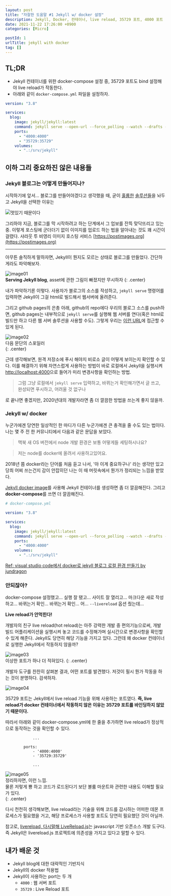 ```yaml
---
layout: post
title: "자잘한 도움말 #1 Jekyll w/ docker 설정"
description: Jekyll, Docker, 컨테이너, live reload, 35729 포트, 4000 포트
date: 2021-11-22 17:26:00 +0900
categories: [Micro]

postId: 1
urlTitle: jekyll with docker
tag: []
---
```


## TL;DR

- Jekyll 컨테이너를 위한 docker-compose 설정 중, 35729 포트도 bind 설정해야 live reload가 작동한다.
- 아래와 같이 `docker-compose.yml` 파일을 설정하자.

```yml
version: "3.8"

services:
  blog:
    image: jekyll/jekyll:latest
    command: jekyll serve --open-url --force_polling --watch --drafts --livereload --trace
    ports:
      - "4000:4000"
      - "35729:35729"
    volumes:
      - ".:/srv/jekyll"
```

## 이하 그리 중요하진 않은 내용들

### Jekyll 블로그는 어떻게 만들어지나?

시작하기에 앞서... 블로그를 만들어야겠다고 생각했을 때, 굳이 [훌륭한](https://www.tistory.com/) [솔루션들](https://velog.io/)을 놔두고 Jekyll을 선택한 이유는

![멋있기 때문이다](https://i.postimg.cc/gjDjjDK3/coollooking.jpg)

그리하야 지금, 블로그를 막 시작하려고 하는 단계에서 그 업보를 잔뜩 맞닥뜨리고 있는 중. 이렇게 포스팅에 군더더기 없이 이미지를 업로드 하는 법을 알아내는 것도 꽤 시간이 걸렸다. 샤라웃 투 비영리 이미지 호스팅 서비스 [https://postimages.org](https://postimages.org)

---

아무튼 솔직하게 말하자면, Jekyll이 뭔지도 모르는 상태로 블로그를 만들었다. 간단하게라도 파악해보자.

![image01](/assets/pictures/tip01-01.png)  
**Serving Jekyll blog**, asset에 관한 그림이 빠졌지만 무시하자
{: .center}

내가 파악하기론 이렇다. 사용자가 블로그의 소스를 작성하고, `jekyll serve` 명령어를 입력하면 Jekyll이 그걸 html로 빌드해서 웹서버에 올려준다.

그리고 github pages의 은총 아래, github의 repo에다 우리의 블로그 소스를 push하면, github pages는 내부적으로 `jekyll serve`를 실행해 웹 서버를 연다(혹은 html로 빌드만 하고 다른 웹 서버 솔루션을 사용할 수도). 그렇게 우리는 [이런 URL](https://blog.anteater-lab.link/)에 접근할 수 있게 된다.

![image02](/assets/pictures/tip01-02.png)  
다음 문단의 스포일러  
{: .center}

근데 생각해보면, 원격 저장소에 푸시 해야지 비로소 글이 어떻게 보이는지 확인할 수 있다. 이를 해결하기 위해 자연스럽게 사용하는 방법이 바로 로컬에서 Jekyll을 실행시켜 [http://localhost:4000](http://localhost:4000)으로 들어가 미리 변경사항을 확인하는 방법.

> 그럼 그냥 로컬에서 `jekyll serve` 입력하고, 바뀌는거 확인해가면서 글 쓰고, 완성되면 푸시하고, 어려울 것 없구나

로 끝나면 좋겠지만, 2020년대의 개발자라면 좀 더 깔끔한 방법을 쓰는게 좋지 않을까.

### Jekyll w/ docker

누군가에겐 당연한 일상적인 한 마디가 다른 누군가에겐 큰 충격을 줄 수도 있는 법이다. 나는 몇 주 전 한 커뮤니티에서 다음과 같은 문답을 보았다.

> 맥북 새 OS 버전에서 node 개발 환경은 보통 어떻게들 세팅하시나요?

> 저는 node를 docker에 올려서 사용하고있어요.

2018년 쯤 docker라는 단어를 처음 듣고 나서, '아 이게 중요하구나' 라는 생각만 있고 당최 어찌 쓰는건지 감이 안잡히던 나는 이 때 머릿속에서 뭔가가 정리되는 느낌을 받았다.

[Jekyll docker image](https://hub.docker.com/r/jekyll/jekyll/)를 사용해 Jekyll 컨테이너를 생성하면 좀 더 깔끔해진다. 그리고 **docker-compose**를 쓰면 더 깔끔해진다.

```yml
# docker-compose.yml

version: "3.8"

services:
  blog:
    image: jekyll/jekyll:latest
    command: jekyll serve --open-url --force_polling --watch --drafts --livereload --trace
    ports:
      - "4000:4000"
    volumes:
      - ".:/srv/jekyll"
```

[Ref: visual studio code에서 docker로 jekyll 블로그 로컬 환경 만들기 by jundragon](https://velog.io/@jundragon/visual-studio-code%EC%97%90%EC%84%9C-docker%EB%A1%9C-jekyll-%EB%B8%94%EB%A1%9C%EA%B7%B8-%EB%A1%9C%EC%BB%AC-%ED%99%98%EA%B2%BD-%EB%A7%8C%EB%93%A4%EA%B8%B0)

### 안되잖아?

docker-compose 설정했고... 실행 잘 됐고... 사이트 잘 열리고... 마크다운 새로 작성하고... 바뀌는거 확인... 바뀌는거 확인... 어... `--livereload` 옵션 줬는데...

**Live reload가 안먹힌다!**

개발자의 친구 live reload(hot reload)는 아주 강력한 개발 중 편의기능으로써, 개발 빌드 어플리케이션을 실행시켜 놓고 코드를 수정해가며 실시간으로 변경사항을 확인할 수 있게 해준다. Jekyll도 당연히 해당 기능을 가지고 있다. 그런데 왜 docker 컨테이너로 실행한 Jekyll에서 작동하지 않을까?

![image03](/assets/pictures/tip01-03.png)  
이상한 포트가 하나 더 적혀있다.
{: .center}

개발자 도구를 찬찬히 살펴본 결과, 어떤 포트를 발견했다. 저것이 필시 뭔가 작동을 하는 것이 분명하다. 검색하자.

![image04](/assets/pictures/tip01-04.png)

35729 포트는 Jekyll에서 live reload 기능을 위해 사용하는 포트였다. **즉, live reload가 docker 컨테이너에서 작동하지 않은 이유는 35729 포트를 바인딩하지 않았기 때문이다.**

따라서 아래와 같이 docker-compose.yml에 한 줄을 추가하면 live reload가 정상적으로 동작하는 것을 확인할 수 있다.

```
            ...

        ports:
            - '4000:4000'
            - '35729:35729'

            ...
```

![image05](/assets/pictures/tip01-05.png)  
정리하자면, 이런 느낌.  
물론 저렇게 뿅 하고 코드가 로드된다기 보단 볼륨 마운트와 관련한 내용도 이해할 필요가 있다.  
{: .center}

다시 천천히 생각해보면, live reload라는 기술을 위해 코드를 감시하는 어떠한 데몬 프로세스가 필요했을 거고, 해당 프로세스가 사용할 포트도 당연히 필요했던 것이 아닐까.

참고로, [livereload, 다시말해 LiveReload.js](https://github.com/livereload/livereload-js)는 javascript 기반 오픈소스 개발 도구다. 즉 Jekyll은 livereload.js 프로젝트에 의존성을 가지고 있다고 말할 수 있다.

## 내가 배운 것

- Jekyll blog에 대한 대략적인 기반지식
- Jekyll의 docker 적용법
- Jekyll이 사용하는 port는 두 개
  - `4000` : 웹 서버 포트
  - `35729` : Live Reload 포트
